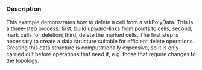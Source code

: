 ### Description
This example demonstrates how to delete a cell from a vtkPolyData. This is a three-step process: first, build upward-links from points to cells; second, mark cells for deletion; third, delete the marked cells. The first step is necessary to create a data structure suitable for efficient delete operations. Creating this data structure is computationally expensive, so it is only carried out before operations that need it, e.g. those that require changes to the topology.
